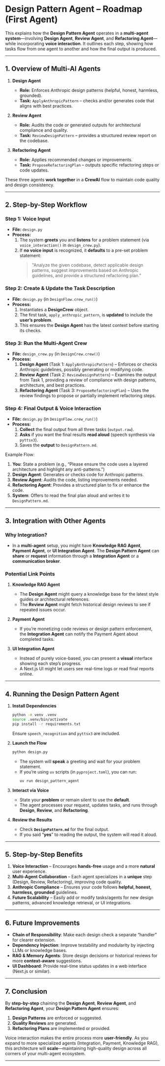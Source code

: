 # Design Pattern Agent – Roadmap (First Agent)

This explains how the **Design Pattern Agent** operates in a **multi-agent system**—involving **Design Agent**, **Review Agent**, and **Refactoring Agent**—while incorporating **voice interaction**. It outlines each step, showing how tasks flow from one agent to another and how the final output is produced.

---

## **1. Overview of Multi-AI Agents**

1. **Design Agent**  
   - **Role:** Enforces Anthropic design patterns (helpful, honest, harmless, grounded).  
   - **Task:** `ApplyAnthropicPattern` – checks and/or generates code that aligns with best practices.

2. **Review Agent**  
   - **Role:** Audits the code or generated outputs for architectural compliance and quality.  
   - **Task:** `ReviewDesignPattern` – provides a structured review report on the codebase.

3. **Refactoring Agent**  
   - **Role:** Applies recommended changes or improvements.  
   - **Task:** `ProposeRefactoringPlan` – outputs specific refactoring steps or code updates.

These three agents **work together** in a **CrewAI** flow to maintain code quality and design consistency.

---

## **2. Step-by-Step Workflow**

### **Step 1: Voice Input**
- **File:** `design.py`  
- **Process:**  
  1. The system **greets** you and **listens** for a problem statement (via `voice_interaction()` in `design_crew.py`).  
  2. If **no voice input** is recognized, it **defaults** to a pre-set problem statement:  
     > "Analyze the given codebase, detect applicable design patterns, suggest improvements based on Anthropic guidelines, and provide a structured refactoring plan."

### **Step 2: Create & Update the Task Description**
- **File:** `design.py` (in `DesignFlow.crew_run()`)  
- **Process:**  
  1. Instantiates a **DesignCrew** object.  
  2. The first task, `apply_anthropic_pattern`, is **updated** to include the **user’s problem**.  
  3. This ensures the **Design Agent** has the latest context before starting its checks.

### **Step 3: Run the Multi-Agent Crew**
- **File:** `design_crew.py` (in `DesignCrew.crew()`)  
- **Process:**  
  1. **Design Agent** (Task 1: `ApplyAnthropicPattern`) – Enforces or checks Anthropic guidelines, possibly generating or modifying code.  
  2. **Review Agent** (Task 2: `ReviewDesignPattern`) – Examines the output from Task 1, providing a review of compliance with design patterns, architecture, and best practices.  
  3. **Refactoring Agent** (Task 3: `ProposeRefactoringPlan`) – Uses the review findings to propose or partially implement refactoring steps.

### **Step 4: Final Output & Voice Interaction**
- **File:** `design.py` (in `DesignFlow.crew_run()`)  
- **Process:**  
  1. **Collect** the final output from all three tasks (`output.raw`).  
  2. **Asks** if you want the final results **read aloud** (speech synthesis via `pyttsx3`).  
  3. Saves the **output** to `DesignPattern.md`.  

Example Flow:
1. **You**: State a problem (e.g., “Please ensure the code uses a layered architecture and highlight any anti-patterns.”)  
2. **Design Agent**: Generates or checks code for Anthropic patterns.  
3. **Review Agent**: Audits the code, listing improvements needed.  
4. **Refactoring Agent**: Provides a structured plan to fix or enhance the code.  
5. **System**: Offers to read the final plan aloud and writes it to `DesignPattern.md`.

---

## **3. Integration with Other Agents**

### **Why Integration?**
- In a **multi-agent** setup, you might have **Knowledge RAG Agent**, **Payment Agent**, or **UI Integration Agent**. The **Design Pattern Agent** can **share** or **request** information through a **Integration Agent** or a **communication broker**.

### **Potential Link Points**
1. **Knowledge RAG Agent**  
   - The **Design Agent** might query a knowledge base for the latest style guides or architectural references.  
   - The **Review Agent** might fetch historical design reviews to see if repeated issues occur.

2. **Payment Agent**  
   - If you’re monetizing code reviews or design pattern enforcement, the **Integration Agent** can notify the Payment Agent about completed tasks.

3. **UI Integration Agent**  
   - Instead of purely voice-based, you can present a **visual** interface showing each step’s progress.  
   - A Next.js UI might let users see real-time logs or read final reports online.

---

## **4. Running the Design Pattern Agent**

1. **Install Dependencies**  
   ```bash
   python -m venv .venv
   source .venv/bin/activate
   pip install -r requirements.txt
   ```
   Ensure `speech_recognition` and `pyttsx3` are included.

2. **Launch the Flow**  
   ```bash
   python design.py
   ```
   - The system will **speak** a greeting and wait for your problem statement.  
   - If you’re using `uv` scripts (in `pyproject.toml`), you can run:
     ```bash
     uv run design_pattern_agent
     ```

3. **Interact via Voice**  
   - State your **problem** or remain silent to use the **default**.  
   - The agent processes your request, updates tasks, and runs through **Design**, **Review**, and **Refactoring**.

4. **Review the Results**  
   - Check **`DesignPattern.md`** for the final output.  
   - If you said “**yes**” to reading the output, the system will read it aloud.

---

## **5. Step-by-Step Benefits**

1. **Voice Interaction** – Encourages **hands-free** usage and a more **natural** user experience.  
2. **Multi-Agent Collaboration** – Each agent specializes in a **unique** step (Design, Review, Refactoring), improving code quality.  
3. **Anthropic Compliance** – Ensures your code follows **helpful, honest, harmless, grounded** guidelines.  
4. **Future Scalability** – Easily add or modify tasks/agents for new design patterns, advanced knowledge retrieval, or UI integrations.

---

## **6. Future Improvements**

- **Chain of Responsibility**: Make each design check a separate “handler” for clearer extension.  
- **Dependency Injection**: Improve testability and modularity by injecting LLMs or knowledge bases.  
- **RAG & Memory Agents**: Store design decisions or historical reviews for more **context-aware** suggestions.  
- **UI Dashboard**: Provide real-time status updates in a web interface (Next.js or similar).

---

## **7. Conclusion**

By **step-by-step** chaining the **Design Agent**, **Review Agent**, and **Refactoring Agent**, your **Design Pattern Agent** ensures:
1. **Design Patterns** are enforced or suggested.  
2. **Quality Reviews** are generated.  
3. **Refactoring Plans** are implemented or provided.  

Voice interaction makes the entire process more **user-friendly**. As you expand to more specialized agents (Integration, Payment, Knowledge RAG), this architecture will **scale**—maintaining high-quality design across all corners of your multi-agent ecosystem.

---